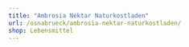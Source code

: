 ```yaml
---
title: "Ambrosia Nektar Naturkostladen"
url: /osnabrueck/ambrosia-nektar-naturkostladen/
shop: Lebensmittel
---
```

